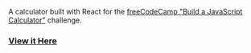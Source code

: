A calculator built with React for the [freeCodeCamp "Build a JavaScript Calculator"](https://learn.freecodecamp.org/front-end-libraries/front-end-libraries-projects/build-a-javascript-calculator) challenge.

### [View it Here](https://nrutledge.github.io/fcc-calculator/)